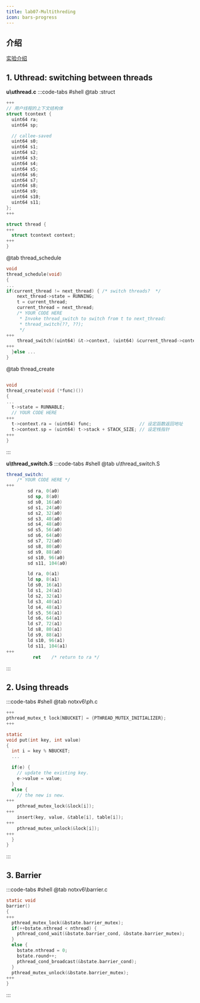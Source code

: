 ```yaml
---
title: lab07-Multithreding
icon: bars-progress
---
```


## 介绍
[实验介绍](https://pdos.csail.mit.edu/6.828/2020/labs/thread.html)

## 1. Uthread: switching between threads
**u\uthread.c** 
:::code-tabs #shell 
@tab :struct 
```c
+++
// 用户线程的上下文结构体
struct tcontext {
  uint64 ra;
  uint64 sp;

  // callee-saved
  uint64 s0;
  uint64 s1;
  uint64 s2;
  uint64 s3;
  uint64 s4;
  uint64 s5;
  uint64 s6;
  uint64 s7;
  uint64 s8;
  uint64 s9;
  uint64 s10;
  uint64 s11;
};
+++

struct thread {
+++
  struct tcontext context;
+++
}
```
@tab thread_schedule
```c
void
thread_schedule(void)
{
...
if(current_thread != next_thread) { /* switch threads?  */
    next_thread->state = RUNNING;
    t = current_thread;
    current_thread = next_thread;
    /* YOUR CODE HERE
     * Invoke thread_switch to switch from t to next_thread:
     * thread_switch(??, ??);
     */
+++
    thread_switch((uint64) &t->context, (uint64) &current_thread->context);
+++
  }else ...
}
```
@tab thread_create 
```c

void
thread_create(void (*func)())
{
...
  t->state = RUNNABLE;
  // YOUR CODE HERE
+++
  t->context.ra = (uint64) func;                  // 设定函数返回地址
  t->context.sp = (uint64) t->stack + STACK_SIZE; // 设定栈指针
+++
}
```
:::

**u\thread_switch.S**
:::code-tabs #shell
@tab u\thread_switch.S 
```S
thread_switch:
	/* YOUR CODE HERE */
+++
        sd ra, 0(a0)
        sd sp, 8(a0)
        sd s0, 16(a0)
        sd s1, 24(a0)
        sd s2, 32(a0)
        sd s3, 40(a0)
        sd s4, 48(a0)
        sd s5, 56(a0)
        sd s6, 64(a0)
        sd s7, 72(a0)
        sd s8, 80(a0)
        sd s9, 88(a0)
        sd s10, 96(a0)
        sd s11, 104(a0)

        ld ra, 0(a1)
        ld sp, 8(a1)
        ld s0, 16(a1)
        ld s1, 24(a1)
        ld s2, 32(a1)
        ld s3, 40(a1)
        ld s4, 48(a1)
        ld s5, 56(a1)
        ld s6, 64(a1)
        ld s7, 72(a1)
        ld s8, 80(a1)
        ld s9, 88(a1)
        ld s10, 96(a1)
        ld s11, 104(a1)
+++
	      ret    /* return to ra */
```
:::

## 2. Using threads 
:::code-tabs #shell 
@tab notxv6\ph.c 
```c
+++
pthread_mutex_t lock[NBUCKET] = {PTHREAD_MUTEX_INITIALIZER};
+++

static 
void put(int key, int value)
{
  int i = key % NBUCKET;
  ...

  if(e) {
    // update the existing key.
    e->value = value;
  }
  else {
    // the new is new.
+++
    pthread_mutex_lock(&lock[i]);
+++
    insert(key, value, &table[i], table[i]);
+++
    pthread_mutex_unlock(&lock[i]);
+++
  }
}
```
:::
## 3. Barrier
:::code-tabs #shell 
@tab notxv6\barrier.c  
```c
static void
barrier()
{
+++
  pthread_mutex_lock(&bstate.barrier_mutex);
  if(++bstate.nthread < nthread) {
    pthread_cond_wait(&bstate.barrier_cond, &bstate.barrier_mutex);
  }
  else {
    bstate.nthread = 0;
    bstate.round++;
    pthread_cond_broadcast(&bstate.barrier_cond);
  }
  pthread_mutex_unlock(&bstate.barrier_mutex);
+++
}
```
:::


